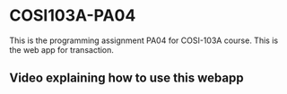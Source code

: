 # COSI103A-PA04
This is the programming assignment PA04 for COSI-103A course. This is the web app for transaction. 

## Video explaining how to use this webapp
